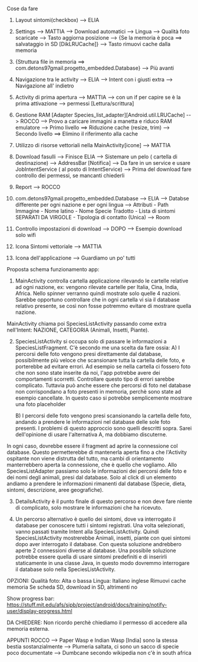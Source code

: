 Cose da fare

1) Layout sintomi(checkbox) --> ELIA

2) Settings --> MATTIA
    --> Download automatici
    --> Lingua
    --> Qualità foto scaricate
    --> Tasto aggiorna posizione
    --> {Se la memoria è poca ==> salvataggio in SD [DikLRUCache]} --> Tasto rimuovi cache dalla memoria

3) {Struttura file in memoria ==> com.detons97gmail.progetto_embedded.Database} --> Più avanti

4) Navigazione tra le activity --> ELIA
    --> Intent con i giusti extra
    --> Navigazione all' indietro

5) Activity di prima apertura --> MATTIA
    --> con un if per capire se è la prima attivazione
    --> permessi [Lettura/scrittura]

6) Gestione RAM [Adapter Species_list_adapter][Android.util.LRUCache] --> ROCCO --> Provo a caricare immagini a manetta e riduco RAM emulatore
        --> Primo livello ==> Riduzione cache (resize, trim)
        --> Secondo livello ==> Elimino il riferimento alla cache

7) Utilizzo di risorse vettoriali nella MainActivity[icone] --> MATTIA

8) Download fasulli --> Finisce ELIA
    --> Sistemare un pelo ( cartella di destinazione)
    --> AddressBar [Notifica]
    --> Da fare in un service e usare JobIntentService ( al posto di IntentService)
    --> Prima del download fare controllo dei permessi, se mancanti chiederli

9) Report --> ROCCO

10) com.detons97gmail.progetto_embedded.Database --> ELIA
    --> Databse differente per ogni nazione e per ogni lingua
    --> Attributi
            - Path Immagine
            - Nome latino
            - Nome Specie Tradotto
            - Lista di sintomi SEPARATI DA VIRGOLE
            - Tipologia di contatto (Unica)
    --> Room

11) Controllo impostazioni di download --> DOPO
    --> Esempio download solo wifi

12) Icona Sintomi vettoriale --> MATTIA

13) Icona dell'applicazione --> Guardiamo un po' tutti

Proposta schema funzionamento app:

1) MainActivity controlla cartella applicazione rilevando le cartelle relative ad ogni nazione, ex: vengono rilevate cartelle per Italia, Cina, India, Africa.
Nello spinner verranno quindi mostrate solo quelle 4 nazioni. Sarebbe opportuno controllare che in ogni cartella vi sia il database relativo presente, se così non fosse
potremmo evitare di mostrare quella nazione.

MainActivity chiama poi SpeciesListActivity passando come extra nell'Intent: NAZIONE, CATEGORIA (Animali, Insetti, Piante).

2) SpeciesListActivity si occupa solo di passare le informazioni a SpeciesListFragment. C'è secondo me una scelta da fare ossia:
    A) I percorsi delle foto vengono presi direttamente dal database, possibilmente più veloce che scansionare tutta la cartella delle foto, e porterebbe ad evitare errori.
    Ad esempio se nella cartella ci fossero foto che non sono state inserite da noi, l'app potrebbe avere dei comportamenti scorretti. Controllare questo tipo di errori sarebbe complicato.
    Tuttavia può anche essere che percorsi di foto nel database non corrispondano a foto presenti in memoria, perchè sono state ad esempio cancellate. In questo caso si potrebbe semplicemente
    mostrare una foto placeholder

    B) I percorsi delle foto vengono presi scansionando la cartella delle foto, andando a prendere le informazioni nel database delle sole foto presenti. I problemi di questo approccio sono quelli descritti sopra.
    Sarei dell'opinione di usare l'alternativa A, ma dobbiamo discuterne.

In ogni caso, dovrebbe essere il fragment ad aprire la connessione col database. Questo permetterebbe di mantenerla aperta fino a che l'Activity ospitante non viene distrutta del tutto, ma cambi di orientamento
manterrebbero aperta la connessione, che è quello che vogliamo. Allo SpeciesListAdapter passiamo solo le informazioni dei percorsi delle foto e dei nomi degli animali, presi dal database. Solo al click di un elemento
andiamo a prendere le informazioni rimanenti dal database (Specie, dieta, sintomi, descrizione, aree geografiche).

3) DetailsActivity è il punto finale di questo percorso e non deve fare niente di complicato, solo mostrare le informazioni che ha ricevuto.

4) Un percorso alternativo è quello dei sintomi, dove va interrogato il database per conoscere tutti i sintomi registrati. Una volta selezionati, vanno passati tramite Intent alla SpeciesListActivity.
Quindi SpeciesListActivity mostrerebbe Animali, insetti, piante con quei sintomi dopo aver interrogato il database.
Con questa soluzione andrebbero aperte 2 connessioni diverse al database. Una possibile soluzione potrebbe essere quella di usare sintomi predefiniti e di inserirli staticamente in una classe Java, in questo modo
dovremmo interrogare il database solo nella SpeciesListActivity.



OPZIONI:
Qualità foto: Alta o bassa
Lingua: Italiano inglese
Rimuovi cache memoria
Se scheda SD, download in SD, altrimenti no

Show progress bar: https://stuff.mit.edu/afs/sipb/project/android/docs/training/notify-user/display-progress.html

DA CHIEDERE: Non ricordo perchè chiediamo il permesso di accedere alla memoria esterna.

APPUNTI ROCCO
    --> Paper Wasp e Indian Wasp [India] sono la stessa bestia sostanzialmente
    --> Plumeria saltata, ci sono un sacco di specie poco documentate
    --> Dumbcane secondo wikipedia non c'è in south africa